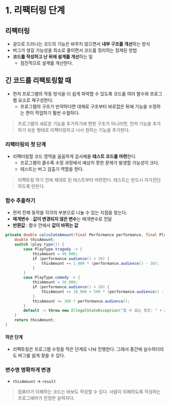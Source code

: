 # 1. 리팩터링 단계
## 리팩터링
- 겉으로 드러나는 코드의 기능은 바꾸지 않으면서 **내부 구조를 개선**하는 방식
- 버그가 생길 가능성을 최소로 줄이면서 코드를 정리하는 정제된 방법
- **코드를 작성하고 난 뒤에 설계를 개선**하는 일
	- 점진적으로 설계를 개선한다.

## 긴 코드를 리팩토링할 때
- 먼저 프로그램의 작동 방식을 더 쉽게 파악할 수 있도록 코드를 여러 함수와 프로그램 요소로 재구성한다.
	- 프로그램의 구조가 빈약하다면 대체로 구조부터 바로잡은 뒤에 기능을 수정하는 편이 작업하기 훨씬 수월하다.
> 프로그램이 새로운 기능을 추가하기에 편한 구조가 아니라면, 먼저 기능을 추가하기 쉬운 형태로 리팩터링하고 나서 원하는 기능을 추가한다.

### 리팩터링의 첫 단계
- 리팩터링할 코드 영역을 꼼꼼하게 검사해줄 **테스트 코드를 마련**한다.
	- 프로그램이 클수록 수정 과정에서 예상치 못한 문제가 발생할 가능성이 크다.
	- 테스트는 버그 검출기 역할을 한다.
> 리팩토링 하기 전에 제대로 된 테스트부터 마련한다. 테스트는 반드시 자가진단하도록 만든다.

### 함수 추출하기
- 먼저 전체 동작을 각각의 부분으로 나눌 수 있는 지점을 찾는다.
- **매개변수** : **값이 변경되지 않은 변수**는 매개변수로 전달
- **반환값** : 함수 안에서 **값이 바뀌는 값**
```java
private double calculateAmount(final Performance performance, final Play play) {
    double thisAmount;
    switch (play.type()) {
        case PlayType.tragedy -> {
            thisAmount = 40_000;
            if (performance.audience() > 30) {
                thisAmount += 1_000 * (performance.audience() - 30);
            }
        }
        case PlayType.comedy -> {
            thisAmount = 30_000;
            if (performance.audience() > 20) {
                thisAmount += 10_000 + 500 * (performance.audience() - 20);
            }
            thisAmount += 300 * performance.audience();
        }
        default -> throw new IllegalStateException("알 수 없는 장르: " + play.type());
    }
    return thisAmount;
}
```

#### 작은 단계
- 리팩토링은 프로그램 수정을 작은 단계로 나눠 진행한다. 그래서 중간에 실수하더라도 버그를 쉽게 찾을 수 있다.

### 변수명 명확하게 변경
- `thisAmount` -> `result`

> 컴퓨터가 이해하는 코드는 바보도 작성할 수 있다.
> 사람이 이해하도록 작성하는 프로그래머가 진정한 실력자다.
